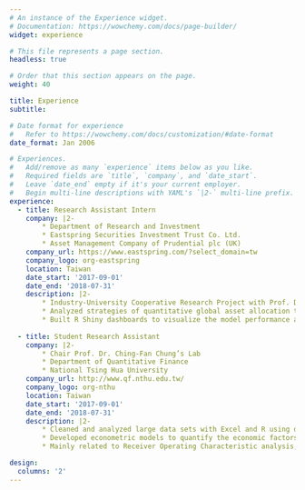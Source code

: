 ```yaml
---
# An instance of the Experience widget.
# Documentation: https://wowchemy.com/docs/page-builder/
widget: experience

# This file represents a page section.
headless: true

# Order that this section appears on the page.
weight: 40

title: Experience
subtitle:

# Date format for experience
#   Refer to https://wowchemy.com/docs/customization/#date-format
date_format: Jan 2006

# Experiences.
#   Add/remove as many `experience` items below as you like.
#   Required fields are `title`, `company`, and `date_start`.
#   Leave `date_end` empty if it's your current employer.
#   Begin multi-line descriptions with YAML's `|2-` multi-line prefix.
experience:
  - title: Research Assistant Intern
    company: |2-
        * Department of Research and Investment
        * Eastspring Securities Investment Trust Co. Ltd.
        * Asset Management Company of Prudential plc (UK)
    company_url: https://www.eastspring.com/?select_domain=tw
    company_logo: org-eastspring
    location: Taiwan
    date_start: '2017-09-01'
    date_end: '2018-07-31'
    description: |2-
        * Industry-University Cooperative Research Project with Prof. Dr. Ching-Fan Chung’s Lab
        * Analyzed strategies of quantitative global asset allocation to assist investment decision and product development
        * Built R Shiny dashboards to visualize the model performance and backtesting results
        
  - title: Student Research Assistant
    company: |2- 
        * Chair Prof. Dr. Ching-Fan Chung’s Lab
        * Department of Quantitative Finance
        * National Tsing Hua University
    company_url: http://www.qf.nthu.edu.tw/
    company_logo: org-nthu
    location: Taiwan
    date_start: '2017-09-01'
    date_end: '2018-07-31'
    description: |2-
        * Cleaned and analyzed large data sets with Excel and R using data mining methods to construct statistical models
        * Developed econometric models to quantify the economic factors in global stock and bond markets
        * Mainly related to Receiver Operating Characteristic analysis, variable ordinalization, logistic regression, stepwise regression, credit scoring, and model assessment

design:
  columns: '2'
---
```

